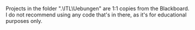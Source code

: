 Projects in the folder ".\ITL\Uebungen" are 1:1 copies from the Blackboard.  
I do not recommend using any code that's in there, as it's for educational purposes only.